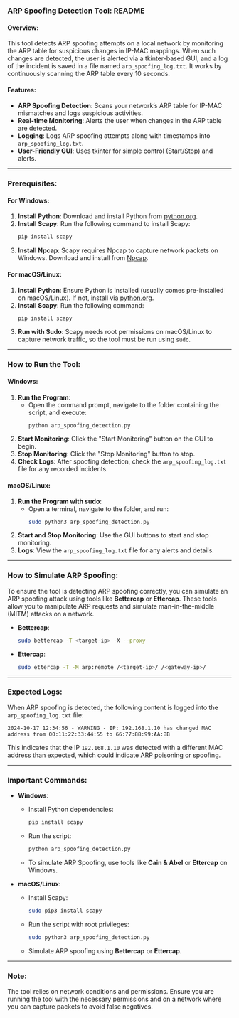 ### ARP Spoofing Detection Tool: README

#### Overview:
This tool detects ARP spoofing attempts on a local network by monitoring the ARP table for suspicious changes in IP-MAC mappings. When such changes are detected, the user is alerted via a tkinter-based GUI, and a log of the incident is saved in a file named `arp_spoofing_log.txt`. It works by continuously scanning the ARP table every 10 seconds.

#### Features:
- **ARP Spoofing Detection**: Scans your network’s ARP table for IP-MAC mismatches and logs suspicious activities.
- **Real-time Monitoring**: Alerts the user when changes in the ARP table are detected.
- **Logging**: Logs ARP spoofing attempts along with timestamps into `arp_spoofing_log.txt`.
- **User-Friendly GUI**: Uses tkinter for simple control (Start/Stop) and alerts.

---

### Prerequisites:
#### For Windows:
1. **Install Python**: Download and install Python from [python.org](https://www.python.org/downloads/).
2. **Install Scapy**: Run the following command to install Scapy:
   ```bash
   pip install scapy
   ```
3. **Install Npcap**: Scapy requires Npcap to capture network packets on Windows. Download and install from [Npcap](https://nmap.org/npcap/).

#### For macOS/Linux:
1. **Install Python**: Ensure Python is installed (usually comes pre-installed on macOS/Linux). If not, install via [python.org](https://www.python.org/downloads/).
2. **Install Scapy**: Run the following command:
   ```bash
   pip install scapy
   ```
3. **Run with Sudo**: Scapy needs root permissions on macOS/Linux to capture network traffic, so the tool must be run using `sudo`.

---

### How to Run the Tool:
#### Windows:
1. **Run the Program**:
   - Open the command prompt, navigate to the folder containing the script, and execute:
     ```bash
     python arp_spoofing_detection.py
     ```
2. **Start Monitoring**: Click the "Start Monitoring" button on the GUI to begin.
3. **Stop Monitoring**: Click the "Stop Monitoring" button to stop.
4. **Check Logs**: After spoofing detection, check the `arp_spoofing_log.txt` file for any recorded incidents.

#### macOS/Linux:
1. **Run the Program with sudo**:
   - Open a terminal, navigate to the folder, and run:
     ```bash
     sudo python3 arp_spoofing_detection.py
     ```
2. **Start and Stop Monitoring**: Use the GUI buttons to start and stop monitoring.
3. **Logs**: View the `arp_spoofing_log.txt` file for any alerts and details.

---

### How to Simulate ARP Spoofing:
To ensure the tool is detecting ARP spoofing correctly, you can simulate an ARP spoofing attack using tools like **Bettercap** or **Ettercap**. These tools allow you to manipulate ARP requests and simulate man-in-the-middle (MITM) attacks on a network.

- **Bettercap**:
   ```bash
   sudo bettercap -T <target-ip> -X --proxy
   ```

- **Ettercap**:
   ```bash
   sudo ettercap -T -M arp:remote /<target-ip>/ /<gateway-ip>/
   ```

---

### Expected Logs:
When ARP spoofing is detected, the following content is logged into the `arp_spoofing_log.txt` file:

```
2024-10-17 12:34:56 - WARNING - IP: 192.168.1.10 has changed MAC address from 00:11:22:33:44:55 to 66:77:88:99:AA:BB
```

This indicates that the IP `192.168.1.10` was detected with a different MAC address than expected, which could indicate ARP poisoning or spoofing.

---

### Important Commands:
- **Windows**:
   - Install Python dependencies:
     ```bash
     pip install scapy
     ```
   - Run the script:
     ```bash
     python arp_spoofing_detection.py
     ```
   - To simulate ARP Spoofing, use tools like **Cain & Abel** or **Ettercap** on Windows.

- **macOS/Linux**:
   - Install Scapy:
     ```bash
     sudo pip3 install scapy
     ```
   - Run the script with root privileges:
     ```bash
     sudo python3 arp_spoofing_detection.py
     ```
   - Simulate ARP spoofing using **Bettercap** or **Ettercap**.

---

### Note:
The tool relies on network conditions and permissions. Ensure you are running the tool with the necessary permissions and on a network where you can capture packets to avoid false negatives.